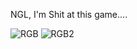 NGL, I'm Shit at this game....


![RGB](https://github.com/user-attachments/assets/e1f0edae-960c-4afd-af51-c7be70264113)
![RGB2](https://github.com/user-attachments/assets/39cb64b3-dc97-4153-adf9-376ed0b43c99)
